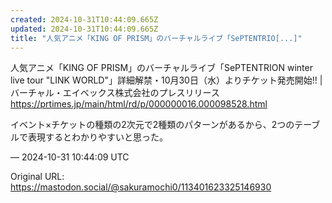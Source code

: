 ```yaml
---
created: 2024-10-31T10:44:09.665Z
updated: 2024-10-31T10:44:09.665Z
title: "人気アニメ「KING OF PRISM」のバーチャルライブ「SePTENTRIO[...]"
---
```


<p>人気アニメ「KING OF PRISM」のバーチャルライブ「SePTENTRION winter live tour &quot;LINK WORLD&quot;」詳細解禁・10月30日（水）よりチケット発売開始!! | バーチャル・エイベックス株式会社のプレスリリース<br /><a href="https://prtimes.jp/main/html/rd/p/000000016.000098528.html" target="_blank" rel="nofollow noopener" translate="no"><span class="invisible">https://</span><span class="ellipsis">prtimes.jp/main/html/rd/p/0000</span><span class="invisible">00016.000098528.html</span></a></p><p>イベント×チケットの種類の2次元で2種類のパターンがあるから、2つのテーブルで表現するとわかりやすいと思った。</p>

&mdash; 2024-10-31 10:44:09 UTC

Original URL: https://mastodon.social/@sakuramochi0/113401623325146930
